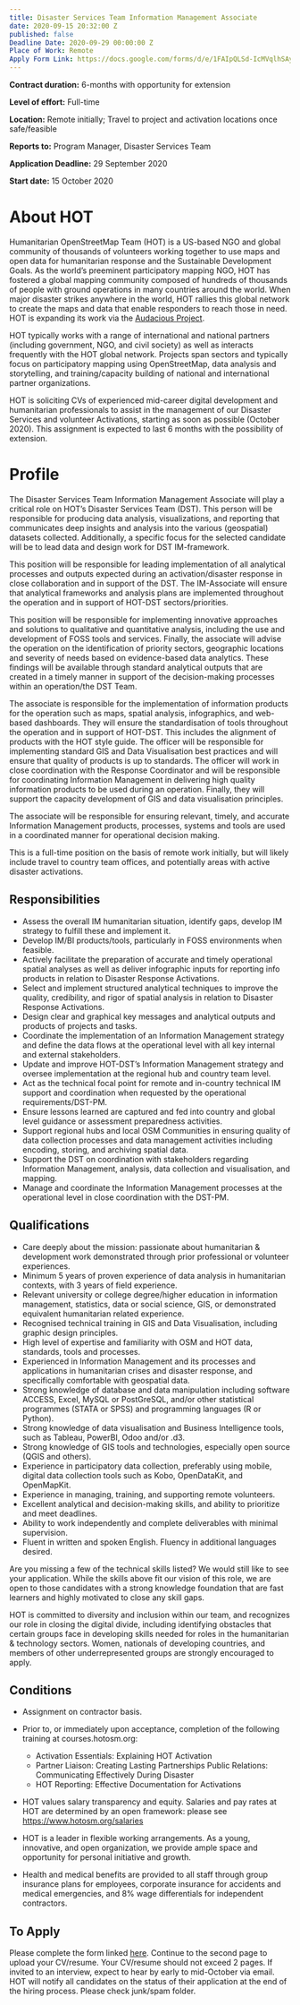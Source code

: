 ```yaml
---
title: Disaster Services Team Information Management Associate
date: 2020-09-15 20:32:00 Z
published: false
Deadline Date: 2020-09-29 00:00:00 Z
Place of Work: Remote
Apply Form Link: https://docs.google.com/forms/d/e/1FAIpQLSd-IcMVqlhSAyYg7WOWwaGFwfqQGRO0zlWcXRoEhaCl3dxdNQ/viewform?usp=sf_link
---
```


**Contract duration:** 6-months with opportunity for extension

**Level of effort:** Full-time

**Location:** Remote initially; Travel to project and activation locations once safe/feasible

**Reports to:** Program Manager, Disaster Services Team

**Application Deadline:** 29 September 2020

**Start date:** 15 October 2020

# About HOT
Humanitarian OpenStreetMap Team (HOT) is a US-based NGO and global community of thousands of volunteers working together to use maps and open data for humanitarian response and the Sustainable Development Goals. As the world’s preeminent participatory mapping NGO, HOT has fostered a global mapping community composed of hundreds of thousands of people with ground operations in many countries around the world. When major disaster strikes anywhere in the world, HOT rallies this global network to create the maps and data that enable responders to reach those in need. HOT is expanding its work via the [Audacious Project](https://audaciousproject.org/ideas/2020/humanitarian-openstreetmap-team).

HOT typically works with a range of international and national partners (including government, NGO, and civil society) as well as interacts frequently with the HOT global network. Projects span sectors and typically focus on participatory mapping using OpenStreetMap, data analysis and storytelling, and training/capacity building of national and international partner organizations.

HOT is soliciting CVs of experienced mid-career digital development and humanitarian professionals to assist in the management of our Disaster Services and volunteer Activations, starting as soon as possible (October 2020). This assignment is expected to last 6 months with the possibility of extension.

# Profile
The Disaster Services Team Information Management Associate will play a critical role on HOT’s Disaster Services Team (DST). This person will be responsible for producing data analysis, visualizations, and reporting that communicates deep insights and analysis into the various (geospatial) datasets collected. Additionally, a specific focus for the selected candidate will be to lead data and design work for DST IM-framework.

This position will be responsible for leading implementation of all analytical processes and outputs expected during an activation/disaster response in close collaboration and in support of the DST. The IM-Associate will ensure that analytical frameworks and analysis plans are implemented throughout the operation and in support of HOT-DST sectors/priorities.

This position will be responsible for implementing innovative approaches and solutions to qualitative and quantitative analysis, including the use and development of FOSS tools and services. Finally, the associate will advise the operation on the identification of priority sectors, geographic locations and severity of needs based on evidence-based data analytics. These findings will be available through standard analytical outputs that are created in a timely manner in support of the decision-making processes within an operation/the DST Team.

The associate is responsible for the implementation of information products for the operation such as maps, spatial analysis, infographics, and web-based dashboards. They will ensure the standardisation of tools throughout the operation and in support of HOT-DST. This includes the alignment of products with the HOT style guide. The officer will be responsible for implementing standard GIS and Data Visualisation best practices and will ensure that quality of products is up to standards. The officer will work in close coordination with the Response Coordinator and will be responsible for coordinating Information Management in delivering high quality information products to be used during an operation. Finally, they will support the capacity development of GIS and data visualisation principles. 

The associate will be responsible for ensuring relevant, timely, and accurate Information Management products, processes, systems and tools are used in a coordinated manner for operational decision making.

This is a full-time position on the basis of remote work initially, but will likely include travel to country team offices, and potentially areas with active disaster activations.

## Responsibilities
* Assess the overall IM humanitarian situation, identify gaps, develop IM strategy to fulfill these and implement it.
* Develop IM/BI products/tools, particularly in FOSS environments when feasible.
* Actively facilitate the preparation of accurate and timely operational spatial analyses as well as deliver infographic inputs for reporting info products in relation to Disaster Response Activations.
* Select and implement structured analytical techniques to improve the quality, credibility, and rigor of spatial analysis in relation to Disaster Response Activations.
* Design clear and graphical key messages and analytical outputs and products of projects and tasks.
* Coordinate the implementation of an Information Management strategy and define the data flows at the operational level with all key internal and external stakeholders.
* Update and improve HOT-DST’s Information Management strategy and oversee implementation at the regional hub and country team level.
* Act as the technical focal point for remote and in-country technical IM support and coordination when requested by the operational requirements/DST-PM.
* Ensure lessons learned are captured and fed into country and global level guidance or assessment preparedness activities.
* Support regional hubs and local OSM Communities in ensuring quality of data collection processes and data management activities including encoding, storing, and archiving spatial data.
* Support the DST on coordination with stakeholders regarding Information Management, analysis, data collection and visualisation, and mapping.
* Manage and coordinate the Information Management processes at the operational level in close coordination with the DST-PM.

## Qualifications
* Care deeply about the mission: passionate about humanitarian & development work demonstrated through prior professional or volunteer experiences.
* Minimum 5 years of proven experience of data analysis in humanitarian contexts, with 3 years of field experience.
* Relevant university or college degree/higher education in information management, statistics, data or social science, GIS, or demonstrated equivalent humanitarian related experience.
* Recognised technical training in GIS and Data Visualisation, including graphic design principles.
* High level of expertise and familiarity with OSM and HOT data, standards, tools and processes.
* Experienced in Information Management and its processes and applications in humanitarian crises and disaster response, and specifically comfortable with geospatial data.
* Strong knowledge of database and data manipulation including software ACCESS, Excel, MySQL or PostGreSQL, and/or other statistical programmes (STATA or SPSS) and programming languages (R or Python).
* Strong knowledge of data visualisation and Business Intelligence tools, such as Tableau, PowerBI, Odoo and/or .d3.
* Strong knowledge of GIS tools and technologies, especially open source (QGIS and others).
* Experience in participatory data collection, preferably using mobile, digital data collection tools such as Kobo, OpenDataKit, and OpenMapKit.
* Experience in managing, training, and supporting remote volunteers.
* Excellent analytical and decision-making skills, and ability to prioritize and meet deadlines.
* Ability to work independently and complete deliverables with minimal supervision.
* Fluent in written and spoken English. Fluency in additional languages desired.

Are you missing a few of the technical skills listed? We would still like to see your application. While the skills above fit our vision of this role, we are open to those candidates with a strong knowledge foundation that are fast learners and highly motivated to close any skill gaps. 

HOT is committed to diversity and inclusion within our team, and recognizes our role in closing the digital divide, including identifying obstacles that certain groups face in developing skills needed for roles in the humanitarian & technology sectors. Women, nationals of developing countries, and members of other underrepresented groups are strongly encouraged to apply.

## Conditions
* Assignment on contractor basis. 
* Prior to, or immediately upon acceptance, completion of the following training at courses.hotosm.org:

    * Activation Essentials: Explaining HOT Activation
    * Partner Liaison: Creating Lasting Partnerships
    Public Relations: Communicating Effectively During Disaster
    * HOT Reporting: Effective Documentation for Activations
* HOT values salary transparency and equity. Salaries and pay rates at HOT are determined by an open framework: please see https://www.hotosm.org/salaries 
* HOT is a leader in flexible working arrangements. As a young, innovative, and open organization, we provide ample space and opportunity for personal initiative and growth.
* Health and medical benefits are provided to all staff through group insurance plans for employees, corporate insurance for accidents and medical emergencies, and 8% wage differentials for independent contractors.
 
## To Apply
Please complete the form linked [here](https://docs.google.com/forms/d/e/1FAIpQLSd-IcMVqlhSAyYg7WOWwaGFwfqQGRO0zlWcXRoEhaCl3dxdNQ/viewform?usp=sf_link). Continue to the second page to upload your CV/resume. Your CV/resume should not exceed 2 pages. If invited to an interview, expect to hear by early to mid-October via email. HOT will notify all candidates on the status of their application at the end of the hiring process. Please check junk/spam folder.